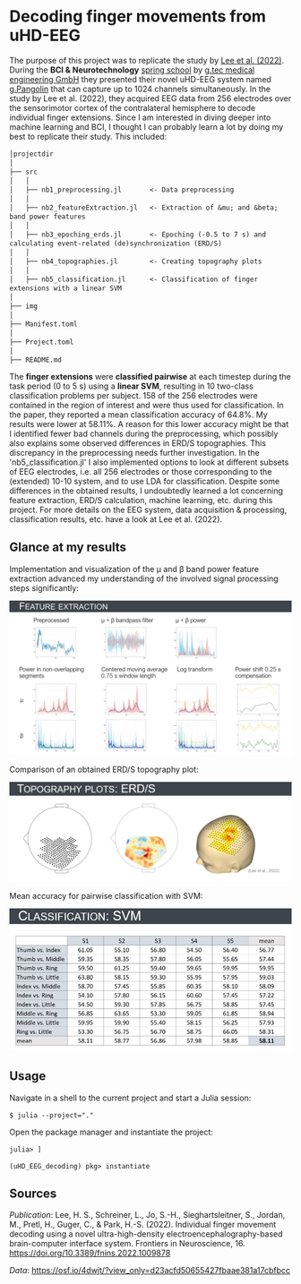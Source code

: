 # **Decoding finger movements from uHD-EEG**
The purpose of this project was to replicate the study by [Lee et al. (2022)](https://doi.org/10.3389/fnins.2022.1009878). During the **BCI & Neurotechnology** [spring school](https://www.gtec.at/de/spring-school-2023/) by [g.tec medical engineering GmbH](https://www.gtec.at/) they presented their novel uHD-EEG system named [g.Pangolin](https://www.gtec.at/product/g-pangolin-electrodes/) that can capture up to 1024 channels simultaneously. In the study by Lee et al. (2022), they acquired EEG data from 256 electrodes over the sensorimotor cortex of the contralateral hemisphere to decode individual finger extensions. Since I am interested in diving deeper into machine learning and BCI, I thought I can probably learn a lot by doing my best to replicate their study. This included:

```
│projectdir
│
├── src
│   │
│   ├── nb1_preprocessing.jl       <- Data preprocessing
│   │
│   ├── nb2_featureExtraction.jl   <- Extraction of &mu; and &beta; band power features
│   │
│   ├── nb3_epoching_erds.jl       <- Epoching (-0.5 to 7 s) and calculating event-related (de)synchronization (ERD/S)
│   │
│   ├── nb4_topographies.jl        <- Creating topography plots
│   │
│   ├── nb5_classification.jl      <- Classification of finger extensions with a linear SVM
│
├── img
│
├── Manifest.toml
│
├── Project.toml
│
├── README.md
```

The **finger extensions** were **classified pairwise** at each timestep during the task period (0 to 5 s) using a **linear SVM**, resulting in 10 two-class classification problems per subject. 158 of the 256 electrodes were contained in the region of interest and were thus used for classification. In the paper, they reported a mean classification accuracy of 64.8%. My results were lower at 58.11%. A reason for this lower accuracy might be that I identified fewer bad channels during the preprocessing, which possibly also explains some observed differences in ERD/S topographies. This discrepancy in the preprocessing needs further investigation. In the 'nb5_classification.jl' I also implemented options to look at different subsets of EEG electrodes, i.e. all 256 electrodes or those corresponding to the (extended) 10-10 system, and to use LDA for classification. Despite some differences in the obtained results, I undoubtedly learned a lot concerning feature extraction, ERD/S calculation, machine learning, etc. during this project. For more details on the EEG system, data acquisition & processing, classification results, etc. have a look at Lee et al. (2022).

## Glance at my results

Implementation and visualization of the &mu; and &beta; band power feature extraction advanced my understanding of the involved signal processing steps significantly:

![featureExtraction](img/featureExtraction.jpg)

Comparison of an obtained ERD/S topography plot:

![topo_erds](img/topo_erds.jpg)

Mean accuracy for pairwise classification with SVM:

![classification_accuracy_SVM](img/classification_accuracy_SVM.jpg)

## Usage
Navigate in a shell to the current project and start a Julia session:

```console
$ julia --project="."
```

Open the package manager and instantiate the project:

```console
julia> ]
```

```console
(uHD_EEG_decoding) pkg> instantiate
```

## Sources
*Publication*: Lee, H. S., Schreiner, L., Jo, S.-H., Sieghartsleitner, S., Jordan, M., Pretl, H., Guger, C., & Park, H.-S. (2022). Individual finger movement decoding using a novel ultra-high-density electroencephalography-based brain-computer interface system. Frontiers in Neuroscience, 16. https://doi.org/10.3389/fnins.2022.1009878

*Data*: https://osf.io/4dwjt/?view_only=d23acfd50655427fbaae381a17cbfbcc